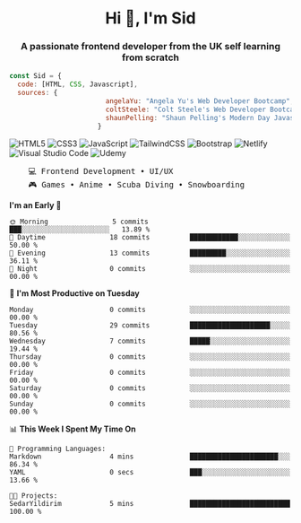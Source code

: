 <h1 align="center">Hi 👋, I'm Sid</h1>
<h3 align="center">A passionate frontend developer from the UK self learning from scratch</h3>

```javascript
const Sid = {
  code: [HTML, CSS, Javascript],
  sources: {
                        angelaYu: "Angela Yu's Web Developer Bootcamp",
                        coltSteele: "Colt Steele's Web Developer Bootcamp",
                        shaunPelling: "Shaun Pelling's Modern Day Javascript"
                      }
```
![HTML5](https://img.shields.io/badge/html5-%23E34F26.svg?style=for-the-badge&logo=html5&logoColor=white)
![CSS3](https://img.shields.io/badge/css3-%231572B6.svg?style=for-the-badge&logo=css3&logoColor=white)
![JavaScript](https://img.shields.io/badge/javascript-%23323330.svg?style=for-the-badge&logo=javascript&logoColor=%23F7DF1E)
![TailwindCSS](https://img.shields.io/badge/tailwindcss-%2338B2AC.svg?style=for-the-badge&logo=tailwind-css&logoColor=white)
![Bootstrap](https://img.shields.io/badge/bootstrap-%238511FA.svg?style=for-the-badge&logo=bootstrap&logoColor=white)
![Netlify](https://img.shields.io/badge/netlify-%23000000.svg?style=for-the-badge&logo=netlify&logoColor=#00C7B7)
![Visual Studio Code](https://img.shields.io/badge/Visual%20Studio%20Code-0078d7.svg?style=for-the-badge&logo=visual-studio-code&logoColor=white)
![Udemy](https://img.shields.io/badge/Udemy-A435F0?style=for-the-badge&logo=Udemy&logoColor=white)

<pre>
    💻 Frontend Development • UI/UX 
    🎮 Games • Anime • Scuba Diving • Snowboarding
</pre>

<!--START_SECTION:waka-->
**I'm an Early 🐤** 

```text
🌞 Morning                5 commits           ███░░░░░░░░░░░░░░░░░░░░░░   13.89 % 
🌆 Daytime                18 commits          ████████████░░░░░░░░░░░░░   50.00 % 
🌃 Evening                13 commits          █████████░░░░░░░░░░░░░░░░   36.11 % 
🌙 Night                  0 commits           ░░░░░░░░░░░░░░░░░░░░░░░░░   00.00 % 
```
📅 **I'm Most Productive on Tuesday** 

```text
Monday                   0 commits           ░░░░░░░░░░░░░░░░░░░░░░░░░   00.00 % 
Tuesday                  29 commits          ████████████████████░░░░░   80.56 % 
Wednesday                7 commits           █████░░░░░░░░░░░░░░░░░░░░   19.44 % 
Thursday                 0 commits           ░░░░░░░░░░░░░░░░░░░░░░░░░   00.00 % 
Friday                   0 commits           ░░░░░░░░░░░░░░░░░░░░░░░░░   00.00 % 
Saturday                 0 commits           ░░░░░░░░░░░░░░░░░░░░░░░░░   00.00 % 
Sunday                   0 commits           ░░░░░░░░░░░░░░░░░░░░░░░░░   00.00 % 
```


📊 **This Week I Spent My Time On** 

```text
💬 Programming Languages: 
Markdown                 4 mins              ██████████████████████░░░   86.34 % 
YAML                     0 secs              ███░░░░░░░░░░░░░░░░░░░░░░   13.66 % 

🐱‍💻 Projects: 
SedarYildirim            5 mins              █████████████████████████   100.00 % 
```


<!--END_SECTION:waka-->
